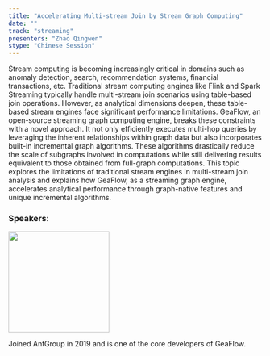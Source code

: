 ```yaml
---
title: "Accelerating Multi-stream Join by Stream Graph Computing"
date: ""
track: "streaming"
presenters: "Zhao Qingwen"
stype: "Chinese Session"
--- 
```


Stream computing is becoming increasingly critical in domains such as anomaly detection, search, recommendation systems, financial transactions, etc. Traditional stream computing engines like Flink and Spark Streaming typically handle multi-stream join scenarios using table-based join operations. However, as analytical dimensions deepen, these table-based stream engines face significant performance limitations. GeaFlow, an open-source streaming graph computing engine, breaks these constraints with a novel approach. It not only efficiently executes multi-hop queries by leveraging the inherent relationships within graph data but also incorporates built-in incremental graph algorithms. These algorithms drastically reduce the scale of subgraphs involved in computations while still delivering results equivalent to those obtained from full-graph computations. This topic explores the limitations of traditional stream engines in multi-stream join analysis and explains how GeaFlow, as a streaming graph engine, accelerates analytical performance through graph-native features and unique incremental algorithms.



### Speakers:

<img src="https://sessionize.com/image/b616-400o400o1-G8HEVFg7VaTfKEYWtC3oA7.jpg" width="200" /><br/>

Joined AntGroup in 2019 and is one of the core developers of GeaFlow.  